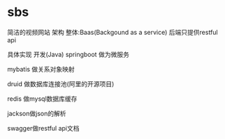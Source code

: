 # sbs
简洁的视频网站
架构
整体:Baas(Backgound as a service) 后端只提供restful api

具体实现
开发(Java)
springboot 做为微服务

mybatis 做关系对象映射


druid 做数据库连接池(阿里的开源项目)

redis 做mysql数据库缓存

jackson做json的解析

swagger做restful api文档

